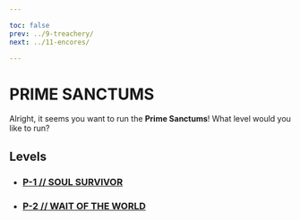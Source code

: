 ```yaml
---

toc: false
prev: ../9-treachery/
next: ../11-encores/

---
```


# PRIME SANCTUMS

Alright, it seems you want to run the **Prime Sanctums**! What level would you like to run?

## Levels

- ### [P-1 // SOUL SURVIVOR](/any/10-prime-sanctums/any-p-1.md)

- ### [P-2 // WAIT OF THE WORLD](/any/10-prime-sanctums/any-p-2.md)

<p style="font-size: 1.75px; color: #4d4d4d00; margin-bottom: 100px;">
    <i>workaround no gap</i>
</p>